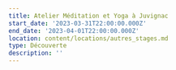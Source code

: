```yaml
---
title: Atelier Méditation et Yoga à Juvignac
start_date: '2023-03-31T22:00:00.000Z'
end_date: '2023-04-01T22:00:00.000Z'
location: content/locations/autres_stages.md
type: Découverte
description: ''
---
```


